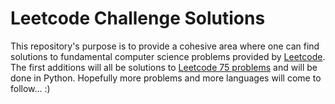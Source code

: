 # Leetcode Challenge Solutions
This repository's purpose is to provide a cohesive area where one can find solutions to fundamental computer science problems provided by [Leetcode](https://www.leetcode.com). The first additions will all be solutions to [Leetcode 75 problems](https://www.leetcode.com/study-plan/leetcode-75/) and will be done in Python. Hopefully more problems and more languages will come to follow... :)
